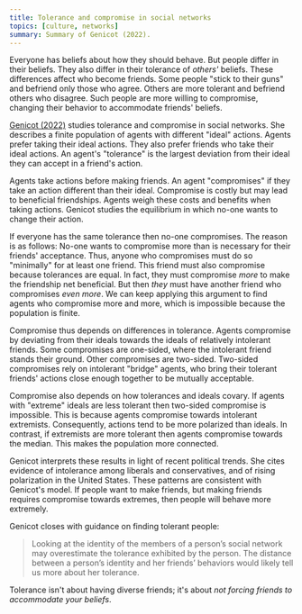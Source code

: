 ```yaml
---
title: Tolerance and compromise in social networks
topics: [culture, networks]
summary: Summary of Genicot (2022).
---
```


Everyone has beliefs about how they should behave.
But people differ in their beliefs.
They also differ in their tolerance of *others'* beliefs.
These differences affect who become friends.
Some people "stick to their guns" and befriend only those who agree.
Others are more tolerant and befriend others who disagree.
Such people are more willing to compromise, changing their behavior to accommodate friends' beliefs.

[Genicot (2022)](https://doi.org/10.1086/717041) studies tolerance and compromise in social networks.
She describes a finite population of agents with different "ideal" actions.
Agents prefer taking their ideal actions.
They also prefer friends who take their ideal actions.
An agent's "tolerance" is the largest deviation from their ideal they can accept in a friend's action.

Agents take actions before making friends.
An agent "compromises" if they take an action different than their ideal.
Compromise is costly but may lead to beneficial friendships.
Agents weigh these costs and benefits when taking actions.
Genicot studies the equilibrium in which no-one wants to change their action.

If everyone has the same tolerance then no-one compromises.
The reason is as follows:
No-one wants to compromise more than is necessary for their friends' acceptance.
Thus, anyone who compromises must do so "minimally" for at least one friend.
This friend must also compromise because tolerances are equal.
In fact, they must compromise *more* to make the friendship net beneficial.
But then *they* must have another friend who compromises *even more*.
We can keep applying this argument to find agents who compromise more and more, which is impossible because the population is finite.

Compromise thus depends on differences in tolerance.
Agents compromise by deviating from their ideals towards the ideals of relatively intolerant friends.
Some compromises are one-sided, where the intolerant friend stands their ground.
Other compromises are two-sided.
Two-sided compromises rely on intolerant "bridge" agents, who bring their tolerant friends' actions close enough together to be mutually acceptable.

Compromise also depends on how tolerances and ideals covary.
If agents with "extreme" ideals are less tolerant then two-sided compromise is impossible.
This is because agents compromise towards intolerant extremists.
Consequently, actions tend to be more polarized than ideals.
In contrast, if extremists are more tolerant then agents compromise towards the median.
This makes the population more connected.

Genicot interprets these results in light of recent political trends.
She cites evidence of intolerance among liberals and conservatives, and of rising polarization in the United States.
These patterns are consistent with Genicot's model.
If people want to make friends, but making friends requires compromise towards extremes, then people will behave more extremely.

Genicot closes with guidance on finding tolerant people:

> Looking at the identity of the members of a person’s social network may overestimate the tolerance exhibited by the person.
> The distance between a person’s identity and her friends’ behaviors would likely tell us more about her tolerance.

Tolerance isn't about having diverse friends; it's about *not forcing friends to accommodate your beliefs*.
